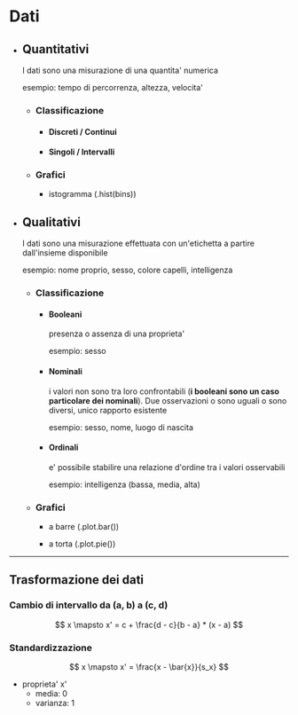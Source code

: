 # Dati

- ## Quantitativi
  
  I dati sono una misurazione di una quantita' numerica
  
  esempio: tempo di percorrenza, altezza, velocita'
  
  - ### Classificazione
    
    - #### Discreti / Continui
    
    - #### Singoli / Intervalli
  
  - ### Grafici
    
    - istogramma (.hist(bins))

- ## Qualitativi
  
  I dati sono una misurazione effettuata con un'etichetta a partire dall'insieme disponibile
  
  esempio: nome proprio, sesso, colore capelli, intelligenza
  
  - ### Classificazione
    
    - #### Booleani
      
      presenza o assenza di una proprieta'
      
      esempio: sesso
    
    - #### Nominali
      
      i valori non sono tra loro confrontabili (**i booleani sono un caso particolare dei nominali**). Due osservazioni o sono uguali o sono diversi, unico rapporto esistente
      
      esempio: sesso, nome, luogo di nascita
    
    - #### Ordinali
      
      e' possibile stabilire una relazione d'ordine tra i valori osservabili
      
      esempio: intelligenza (bassa, media, alta)
  
  - ### Grafici
    
    - a barre (.plot.bar())
    
    - a torta (.plot.pie())

---

## Trasformazione dei dati

### Cambio di intervallo da (a, b) a (c, d)

$$
x \mapsto x' = c + \frac{d - c}{b - a} * (x - a)
$$

### Standardizzazione

$$
x \mapsto x' = \frac{x - \bar{x}}{s_x}
$$

- proprieta' x'
  - media: 0
  - varianza: 1
